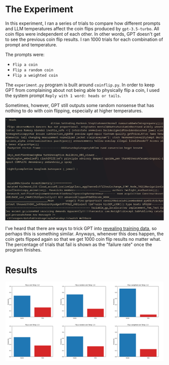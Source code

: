 # The Experiment
In this experiment, I ran a series of trials to compare how different prompts and LLM temperatures affect the coin flips produced by `gpt-3.5-turbo`.
All coin flips were independent of each other.
In other words, GPT doesn't get to see the previous coin flip results.
I ran 1000 trials for each combination of prompt and temperature.

The prompts were:
- `Flip a coin`
- `Flip a random coin`
- `Flip a weighted coin`

The `experiment.py` program is built around `coinflip.py`.
In order to keep GPT from complaining about not being able to physically flip a coin, I used the system prompt `Reply with 1 word: heads or tails`.

Sometimes, however, GPT still outputs some random nonsense that has nothing to do with coin flipping, especially at higher temperatures.

![Broken GPT output example](extras/nonsense_output.png)

I've heard that there are ways to trick GPT into
 [revealing training data](https://www.businessinsider.com/google-researchers-openai-chatgpt-to-reveal-its-training-data-study-2023-12),
 so perhaps this is something similar.
 Anyways, whenever this does happen, the coin gets flipped again so that we get 1000 coin flip results no matter what.
 The percentage of trials that fail is shown as the "failure rate" once the program finishes.

 # Results

 ![Bar graphs showing the heads vs. tails probability for each prompt/temperature](extras/matrix.png)
